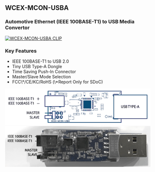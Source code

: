 ## WCEX-MCON-USBA
### Automotive Ethernet (IEEE 100BASE-T1) to USB Media Convertor

[![WCEX-MCON-USBA CLIP](https://img.youtube.com/vi/7_dyjh7gOdk/0.jpg)](https://www.youtube.com/watch?v=7_dyjh7gOdk "WCEX-MCON-USBA CLIP")

### Key Features

<ul>
  <li>IEEE 100BASE-T1 to USB 2.0</li>
  <li>Tiny USB Type-A Dongle</li>
  <li>Time Saving Push-In Connector</li>
  <li>Master/Slave Mode Selection</li>
  <li>FCC\*/CE/KC/RoHS (\*Report Only for SDoC)</li>
</ul>
  
![WCEX-MCON-USBA](https://github.com/wayties/mcon/blob/master/images/wcex-mcon-usba.png "WCEX-MCON-USBA")
![WCEX-MCON-USBA REAL](https://github.com/wayties/mcon/blob/master/images/wcex-mcon-usba-real.png "WCEX-MCON-USBA REAL")

